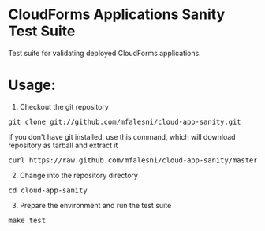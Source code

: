 CloudForms Applications Sanity Test Suite
================

Test suite for validating deployed CloudForms applications.


Usage:
======

1. Checkout the git repository
<pre>
git clone git://github.com/mfalesni/cloud-app-sanity.git
</pre>
If you don't have git installed, use this command, which will download repository as tarball and extract it
<pre>
curl https://raw.github.com/mfalesni/cloud-app-sanity/master/tools/download_suite.sh | bash
</pre>
2. Change into the repository directory
<pre>
cd cloud-app-sanity
</pre>
3. Prepare the environment and run the test suite
<pre>
make test
</pre>
